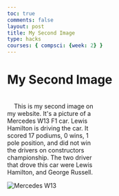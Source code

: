 ```yaml
---
toc: true
comments: false
layout: post
title: My Second Image
type: hacks
courses: { compsci: {week: 2} }
---
```


<html>
<head>
    <title>Test Page</title>
</head>
<body>
    <h1>My Second Image</h1> 

<style>
  .multiline-paragraph {
    width: 200px; /* Set the desired width */
    white-space: pre-wrap; /* Allow text to wrap within the paragraph */
  }
</style>

<p class="multiline-paragraph"> 
    This is my second image on my website. It's a picture of a Mercedes W13 F1 car. Lewis Hamilton is driving the car. It scored 17 podiums, 0 wins, 1 pole position, and did not win the drivers on constructors championship. The two driver that drove this car were Lewis Hamilton, and George Russell.
</p>
    <img src="{{site.baseurl}}/images/F1Car.jpeg" alt="Mercedes W13">

</body>
</html>

